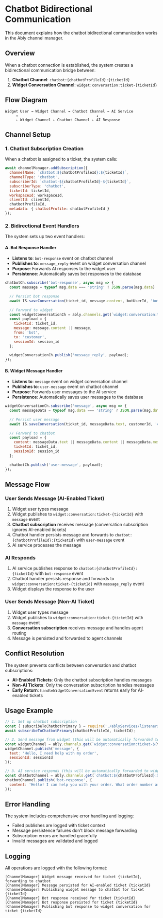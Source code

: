 # Chatbot Bidirectional Communication

This document explains how the chatbot bidirectional communication works in the Ably channel manager.

## Overview

When a chatbot connection is established, the system creates a bidirectional communication bridge between:
1. **Chatbot Channel**: `chatbot:{chatbotProfileId}:{ticketId}`
2. **Widget Conversation Channel**: `widget:conversation:ticket-{ticketId}`

## Flow Diagram

```
Widget User → Widget Channel → Chatbot Channel → AI Service
     ↑                                    ↓
     ← Widget Channel ← Chatbot Channel ← AI Response
```

## Channel Setup

### 1. Chatbot Subscription Creation

When a chatbot is assigned to a ticket, the system calls:

```javascript
await channelManager.addSubscription({
  channelName: `chatbot:${chatbotProfileId}:${ticketId}`,
  channelType: 'chatbot',
  subscriberId: `chatbot-${chatbotProfileId}-${ticketId}`,
  subscriberType: 'chatbot',
  ticketId: ticketId,
  workspaceId: workspaceId,
  clientId: clientId,
  chatbotProfileId,
  metadata: { chatbotProfile: chatbotProfileId }
});
```

### 2. Bidirectional Event Handlers

The system sets up two event handlers:

#### A. Bot Response Handler
- **Listens to**: `bot-response` event on chatbot channel
- **Publishes to**: `message_reply` event on widget conversation channel
- **Purpose**: Forwards AI responses to the widget user
- **Persistence**: Automatically saves bot responses to the database

```javascript
chatbotCh.subscribe('bot-response', async msg => {
  const message = typeof msg.data === 'string' ? JSON.parse(msg.data) : msg.data;
  
  // Persist bot response
  await IS.saveConversation(ticket_id, message.content, botUserId, 'bot', botName, clientId, workspaceId);
  
  // Forward to widget
  const widgetConversationCh = ably.channels.get(`widget:conversation:ticket-${ticket_id}`);
  const payload = {
    ticketId: ticket_id,
    message: message.content || message,
    from: 'bot',
    to: 'customer',
    sessionId: session_id
  };
  
  widgetConversationCh.publish('message_reply', payload);
});
```

#### B. Widget Message Handler
- **Listens to**: `message` event on widget conversation channel
- **Publishes to**: `user-message` event on chatbot channel
- **Purpose**: Forwards user messages to the AI service
- **Persistence**: Automatically saves user messages to the database

```javascript
widgetConversationCh.subscribe('message', async msg => {
  const messageData = typeof msg.data === 'string' ? JSON.parse(msg.data) : msg.data;
  
  // Persist user message
  await IS.saveConversation(ticket_id, messageData.text, customerId, 'customer', customerName, clientId, workspaceId);
  
  // Forward to chatbot
  const payload = {
    content: messageData.text || messageData.content || messageData.message,
    ticketId: ticket_id,
    sessionId: session_id
  };
  
  chatbotCh.publish('user-message', payload);
});
```

## Message Flow

### User Sends Message (AI-Enabled Ticket)
1. Widget user types message
2. Widget publishes to `widget:conversation:ticket-{ticketId}` with `message` event
3. **Chatbot subscription** receives message (conversation subscription ignores AI-enabled tickets)
4. Chatbot handler persists message and forwards to `chatbot:{chatbotProfileId}:{ticketId}` with `user-message` event
5. AI service processes the message

### AI Responds
1. AI service publishes response to `chatbot:{chatbotProfileId}:{ticketId}` with `bot-response` event
2. Chatbot handler persists response and forwards to `widget:conversation:ticket-{ticketId}` with `message_reply` event
3. Widget displays the response to the user

### User Sends Message (Non-AI Ticket)
1. Widget user types message
2. Widget publishes to `widget:conversation:ticket-{ticketId}` with `message` event
3. **Conversation subscription** receives message and handles agent routing
4. Message is persisted and forwarded to agent channels

## Conflict Resolution

The system prevents conflicts between conversation and chatbot subscriptions:

- **AI-Enabled Tickets**: Only the chatbot subscription handles messages
- **Non-AI Tickets**: Only the conversation subscription handles messages
- **Early Return**: `handleWidgetConversationEvent` returns early for AI-enabled tickets

## Usage Example

```javascript
// 1. Set up chatbot subscription
const { subscribeToChatbotPrimary } = require('./ablyServices/listeners');
await subscribeToChatbotPrimary(chatbotProfileId, ticketId);

// 2. Send message from widget (this will be automatically forwarded to chatbot)
const widgetChannel = ably.channels.get(`widget:conversation:ticket-${ticketId}`);
widgetChannel.publish('message', {
  text: 'Hello, I need help with my order',
  sessionId: sessionId
});

// 3. AI service responds (this will be automatically forwarded to widget)
const chatbotChannel = ably.channels.get(`chatbot:${chatbotProfileId}:${ticketId}`);
chatbotChannel.publish('bot-response', {
  content: 'Hello! I can help you with your order. What order number are you looking for?'
});
```

## Error Handling

The system includes comprehensive error handling and logging:

- Failed publishes are logged with ticket context
- Message persistence failures don't block message forwarding
- Subscription errors are handled gracefully
- Invalid messages are validated and logged

## Logging

All operations are logged with the following format:

```
[ChannelManager] Widget message received for ticket {ticketId}, forwarding to chatbot
[ChannelManager] Message persisted for AI-enabled ticket {ticketId}
[ChannelManager] Publishing widget message to chatbot for ticket {ticketId}
[ChannelManager] Bot response received for ticket {ticketId}
[ChannelManager] Bot response persisted for ticket {ticketId}
[ChannelManager] Publishing bot response to widget conversation for ticket {ticketId}
``` 